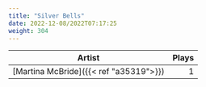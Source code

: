 ```yaml
---
title: "Silver Bells"
date: 2022-12-08/2022T07:17:25
weight: 304
---
```




 Artist | Plays 
----- | -----:
[Martina McBride]({{< ref "a35319">}}) | 1
